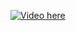 [![Video here](https://img.youtube.com/vi/ZEl-Y1NvBVI/0.jpg)](https://www.youtube.com/watch?v=ZEl-Y1NvBVI "Face alignment and detection using Dlib")
